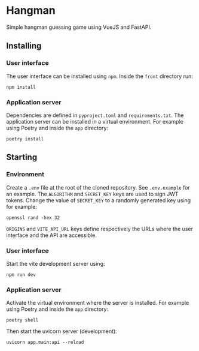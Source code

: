 # Hangman

Simple hangman guessing game using VueJS and FastAPI.

## Installing

### User interface

The user interface can be installed using `npm`. Inside the `front` directory run:
```commandline
npm install
```
### Application server

Dependencies are defined in `pyproject.toml` and `requirements.txt`.
The application server can be installed in a virtual environment. For example using Poetry and inside the `app` directory:
```commandline
poetry install
```

## Starting

### Environment
Create a `.env` file at the root of the cloned repository. See `.env.example` for an example.
The `ALGORITHM` and `SECRET_KEY` keys are used to sign JWT tokens.
Change the value of `SECRET_KEY` to a randomly generated key using for example:
```commandline
openssl rand -hex 32
```
`ORIGINS` and `VITE_API_URL` keys define respectively the URLs where the user interface and the API are accessible.

### User interface

Start the vite development server using:
```commandline
npm run dev
```

### Application server
Activate the virtual environment where the server is installed. For example using Poetry and inside the `app` directory:
```commandline
poetry shell
```
Then start the uvicorn server (development):
```commandline
uvicorn app.main:api --reload
